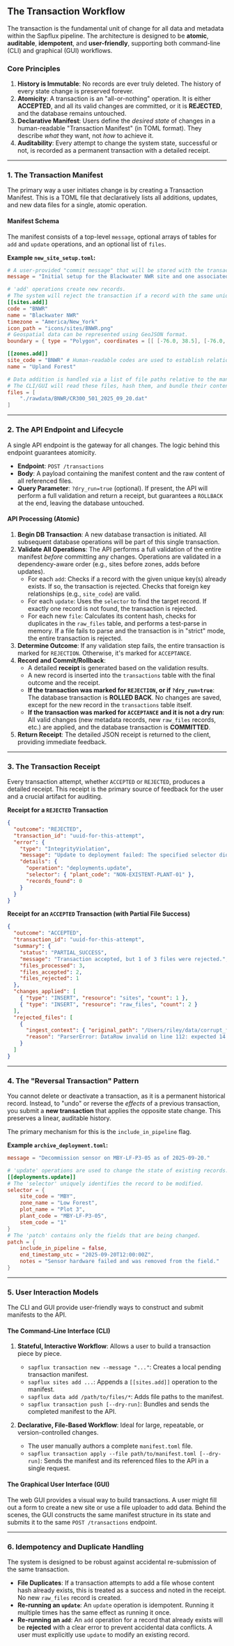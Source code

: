 ## The Transaction Workflow

The transaction is the fundamental unit of change for all data and metadata within the Sapflux pipeline. The architecture is designed to be **atomic**, **auditable**, **idempotent**, and **user-friendly**, supporting both command-line (CLI) and graphical (GUI) workflows.

### Core Principles

1.  **History is Immutable**: No records are ever truly deleted. The history of every state change is preserved forever.
2.  **Atomicity**: A transaction is an "all-or-nothing" operation. It is either **ACCEPTED**, and all its valid changes are committed, or it is **REJECTED**, and the database remains untouched.
3.  **Declarative Manifest**: Users define the *desired state* of changes in a human-readable "Transaction Manifest" (in TOML format). They describe *what* they want, not *how* to achieve it.
4.  **Auditability**: Every attempt to change the system state, successful or not, is recorded as a permanent transaction with a detailed receipt.

---

### 1. The Transaction Manifest

The primary way a user initiates change is by creating a Transaction Manifest. This is a TOML file that declaratively lists all additions, updates, and new data files for a single, atomic operation.

#### Manifest Schema

The manifest consists of a top-level `message`, optional arrays of tables for `add` and `update` operations, and an optional list of `files`.

**Example `new_site_setup.toml`:**
```toml
# A user-provided "commit message" that will be stored with the transaction record.
message = "Initial setup for the Blackwater NWR site and one associated raw data file."

# 'add' operations create new records.
# The system will reject the transaction if a record with the same unique key already exists.
[[sites.add]]
code = "BNWR"
name = "Blackwater NWR"
timezone = "America/New_York"
icon_path = "icons/sites/BNWR.png"
# Geospatial data can be represented using GeoJSON format.
boundary = { type = "Polygon", coordinates = [[ [-76.0, 38.5], [-76.0, 38.6], [-75.9, 38.6], [-75.9, 38.5], [-76.0, 38.5] ]] }

[[zones.add]]
site_code = "BNWR" # Human-readable codes are used to establish relationships.
name = "Upland Forest"

# Data addition is handled via a list of file paths relative to the manifest file.
# The CLI/GUI will read these files, hash them, and bundle their content for the API.
files = [
    "./rawdata/BNWR/CR300_501_2025_09_20.dat"
]
```

---

### 2. The API Endpoint and Lifecycle

A single API endpoint is the gateway for all changes. The logic behind this endpoint guarantees atomicity.

*   **Endpoint**: `POST /transactions`
*   **Body**: A payload containing the manifest content and the raw content of all referenced files.
*   **Query Parameter**: `?dry_run=true` (optional). If present, the API will perform a full validation and return a receipt, but guarantees a `ROLLBACK` at the end, leaving the database untouched.

#### API Processing (Atomic)

1.  **Begin DB Transaction**: A new database transaction is initiated. All subsequent database operations will be part of this single transaction.
2.  **Validate All Operations**: The API performs a full validation of the entire manifest *before* committing any changes. Operations are validated in a dependency-aware order (e.g., sites before zones, adds before updates).
    *   For each `add`: Checks if a record with the given unique key(s) already exists. If so, the transaction is rejected. Checks that foreign key relationships (e.g., `site_code`) are valid.
    *   For each `update`: Uses the `selector` to find the target record. If exactly one record is not found, the transaction is rejected.
    *   For each new `file`: Calculates its content hash, checks for duplicates in the `raw_files` table, and performs a test-parse in memory. If a file fails to parse and the transaction is in "strict" mode, the entire transaction is rejected.
3.  **Determine Outcome**: If any validation step fails, the entire transaction is marked for `REJECTION`. Otherwise, it's marked for `ACCEPTANCE`.
4.  **Record and Commit/Rollback**:
    *   A detailed **receipt** is generated based on the validation results.
    *   A new record is inserted into the `transactions` table with the final outcome and the receipt.
    *   **If the transaction was marked for `REJECTION`, or if `?dry_run=true`**: The database transaction is **ROLLED BACK**. No changes are saved, except for the new record in the `transactions` table itself.
    *   **If the transaction was marked for `ACCEPTANCE` and it is not a dry run**: All valid changes (new metadata records, new `raw_files` records, etc.) are applied, and the database transaction is **COMMITTED**.
5.  **Return Receipt**: The detailed JSON receipt is returned to the client, providing immediate feedback.

---

### 3. The Transaction Receipt

Every transaction attempt, whether `ACCEPTED` or `REJECTED`, produces a detailed receipt. This receipt is the primary source of feedback for the user and a crucial artifact for auditing.

**Receipt for a `REJECTED` Transaction**
```json
{
  "outcome": "REJECTED",
  "transaction_id": "uuid-for-this-attempt",
  "error": {
    "type": "IntegrityViolation",
    "message": "Update to deployment failed: The specified selector did not uniquely identify one record.",
    "details": {
      "operation": "deployments.update",
      "selector": { "plant_code": "NON-EXISTENT-PLANT-01" },
      "records_found": 0
    }
  }
}
```

**Receipt for an `ACCEPTED` Transaction (with Partial File Success)**
```json
{
  "outcome": "ACCEPTED",
  "transaction_id": "uuid-for-this-attempt",
  "summary": {
    "status": "PARTIAL_SUCCESS",
    "message": "Transaction accepted, but 1 of 3 files were rejected.",
    "files_processed": 3,
    "files_accepted": 2,
    "files_rejected": 1
  },
  "changes_applied": [
    { "type": "INSERT", "resource": "sites", "count": 1 },
    { "type": "INSERT", "resource": "raw_files", "count": 2 }
  ],
  "rejected_files": [
    {
      "ingest_context": { "original_path": "/Users/riley/data/corrupt_file.dat" },
      "reason": "ParserError: DataRow invalid on line 112: expected 14 columns but found 13"
    }
  ]
}
```

---

### 4. The "Reversal Transaction" Pattern

You cannot delete or deactivate a transaction, as it is a permanent historical record. Instead, to "undo" or reverse the *effects* of a previous transaction, you submit a **new transaction** that applies the opposite state change. This preserves a linear, auditable history.

The primary mechanism for this is the `include_in_pipeline` flag.

**Example `archive_deployment.toml`:**
```toml
message = "Decommission sensor on MBY-LF-P3-05 as of 2025-09-20."

# 'update' operations are used to change the state of existing records.
[[deployments.update]]
# The 'selector' uniquely identifies the record to be modified.
selector = { 
    site_code = "MBY", 
    zone_name = "Low Forest", 
    plot_name = "Plot 3", 
    plant_code = "MBY-LF-P3-05", 
    stem_code = "1" 
}
# The 'patch' contains only the fields that are being changed.
patch = { 
    include_in_pipeline = false, 
    end_timestamp_utc = "2025-09-20T12:00:00Z",
    notes = "Sensor hardware failed and was removed from the field." 
}
```

---

### 5. User Interaction Models

The CLI and GUI provide user-friendly ways to construct and submit manifests to the API.

#### The Command-Line Interface (CLI)

1.  **Stateful, Interactive Workflow**: Allows a user to build a transaction piece by piece.
    *   `sapflux transaction new --message "..."`: Creates a local pending transaction manifest.
    *   `sapflux sites add ...`: Appends a `[[sites.add]]` operation to the manifest.
    *   `sapflux data add /path/to/files/*`: Adds file paths to the manifest.
    *   `sapflux transaction push [--dry-run]`: Bundles and sends the completed manifest to the API.

2.  **Declarative, File-Based Workflow**: Ideal for large, repeatable, or version-controlled changes.
    *   The user manually authors a complete `manifest.toml` file.
    *   `sapflux transaction apply --file path/to/manifest.toml [--dry-run]`: Sends the manifest and its referenced files to the API in a single request.

#### The Graphical User Interface (GUI)

The web GUI provides a visual way to build transactions. A user might fill out a form to create a new site or use a file uploader to add data. Behind the scenes, the GUI constructs the same manifest structure in its state and submits it to the same `POST /transactions` endpoint.

---

### 6. Idempotency and Duplicate Handling

The system is designed to be robust against accidental re-submission of the same transaction.

*   **File Duplicates**: If a transaction attempts to add a file whose content hash already exists, this is treated as a success and noted in the receipt. No new `raw_files` record is created.
*   **Re-running an `update`**: An `update` operation is idempotent. Running it multiple times has the same effect as running it once.
*   **Re-running an `add`**: An `add` operation for a record that already exists will be **rejected** with a clear error to prevent accidental data conflicts. A user must explicitly use `update` to modify an existing record.